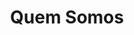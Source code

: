 ---
title: "Quem Somos"
description : "this is a meta description"

content : "Eduardo Silva, Empresário de Construção Civil, e a sua equipa de profissionais, desenvolve a sua actividade principal nos sectores da Cofragem e Armação de Ferro para estruturas em betão, em todos os edifícios residenciais e não residenciais."

# Homepage
homepage_enable: true
homepage_title: "Quem Somos"
homepage_button_enable : true

# Section
class:
background: "../img/headers/header1.jpg"
contacts_buttons_enable: false


draft: true
---